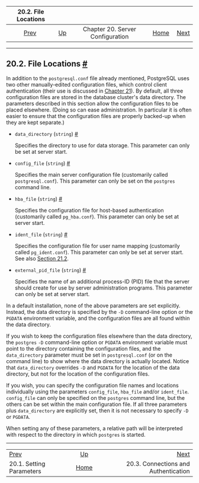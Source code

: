<!--?xml version="1.0" encoding="UTF-8" standalone="no"?-->

|                   20.2. File Locations                  |                                                              |                                  |                                                       |                                                                                |
| :-----------------------------------------------------: | :----------------------------------------------------------- | :------------------------------: | ----------------------------------------------------: | -----------------------------------------------------------------------------: |
| [Prev](config-setting.html "20.1. Setting Parameters")  | [Up](runtime-config.html "Chapter 20. Server Configuration") | Chapter 20. Server Configuration | [Home](index.html "PostgreSQL 17devel Documentation") |  [Next](runtime-config-connection.html "20.3. Connections and Authentication") |

***

## 20.2. File Locations [#](#RUNTIME-CONFIG-FILE-LOCATIONS)

In addition to the `postgresql.conf` file already mentioned, PostgreSQL uses two other manually-edited configuration files, which control client authentication (their use is discussed in [Chapter 21](client-authentication.html "Chapter 21. Client Authentication")). By default, all three configuration files are stored in the database cluster's data directory. The parameters described in this section allow the configuration files to be placed elsewhere. (Doing so can ease administration. In particular it is often easier to ensure that the configuration files are properly backed-up when they are kept separate.)

* `data_directory` (`string`) [#](#GUC-DATA-DIRECTORY)

    Specifies the directory to use for data storage. This parameter can only be set at server start.

* `config_file` (`string`) [#](#GUC-CONFIG-FILE)

    Specifies the main server configuration file (customarily called `postgresql.conf`). This parameter can only be set on the `postgres` command line.

* `hba_file` (`string`) [#](#GUC-HBA-FILE)

    Specifies the configuration file for host-based authentication (customarily called `pg_hba.conf`). This parameter can only be set at server start.

* `ident_file` (`string`) [#](#GUC-IDENT-FILE)

    Specifies the configuration file for user name mapping (customarily called `pg_ident.conf`). This parameter can only be set at server start. See also [Section 21.2](auth-username-maps.html "21.2. User Name Maps").

* `external_pid_file` (`string`) [#](#GUC-EXTERNAL-PID-FILE)

    Specifies the name of an additional process-ID (PID) file that the server should create for use by server administration programs. This parameter can only be set at server start.

In a default installation, none of the above parameters are set explicitly. Instead, the data directory is specified by the `-D` command-line option or the `PGDATA` environment variable, and the configuration files are all found within the data directory.

If you wish to keep the configuration files elsewhere than the data directory, the `postgres` `-D` command-line option or `PGDATA` environment variable must point to the directory containing the configuration files, and the `data_directory` parameter must be set in `postgresql.conf` (or on the command line) to show where the data directory is actually located. Notice that `data_directory` overrides `-D` and `PGDATA` for the location of the data directory, but not for the location of the configuration files.

If you wish, you can specify the configuration file names and locations individually using the parameters `config_file`, `hba_file` and/or `ident_file`. `config_file` can only be specified on the `postgres` command line, but the others can be set within the main configuration file. If all three parameters plus `data_directory` are explicitly set, then it is not necessary to specify `-D` or `PGDATA`.

When setting any of these parameters, a relative path will be interpreted with respect to the directory in which `postgres` is started.

***

|                                                         |                                                              |                                                                                |
| :------------------------------------------------------ | :----------------------------------------------------------: | -----------------------------------------------------------------------------: |
| [Prev](config-setting.html "20.1. Setting Parameters")  | [Up](runtime-config.html "Chapter 20. Server Configuration") |  [Next](runtime-config-connection.html "20.3. Connections and Authentication") |
| 20.1. Setting Parameters                                |     [Home](index.html "PostgreSQL 17devel Documentation")    |                                           20.3. Connections and Authentication |

